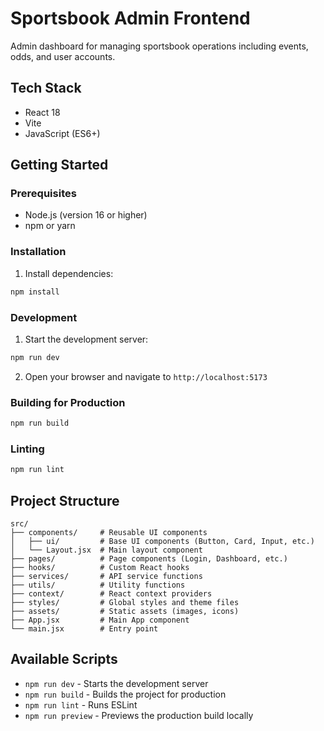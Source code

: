 # Sportsbook Admin Frontend

Admin dashboard for managing sportsbook operations including events, odds, and user accounts.

## Tech Stack
- React 18
- Vite
- JavaScript (ES6+)

## Getting Started

### Prerequisites
- Node.js (version 16 or higher)
- npm or yarn

### Installation

1. Install dependencies:
```bash
npm install
```

### Development

1. Start the development server:
```bash
npm run dev
```

2. Open your browser and navigate to `http://localhost:5173`

### Building for Production

```bash
npm run build
```

### Linting

```bash
npm run lint
```

## Project Structure

```
src/
├── components/     # Reusable UI components
│   ├── ui/         # Base UI components (Button, Card, Input, etc.)
│   └── Layout.jsx  # Main layout component
├── pages/          # Page components (Login, Dashboard, etc.)
├── hooks/          # Custom React hooks
├── services/       # API service functions
├── utils/          # Utility functions
├── context/        # React context providers
├── styles/         # Global styles and theme files
├── assets/         # Static assets (images, icons)
├── App.jsx         # Main App component
└── main.jsx        # Entry point
```

## Available Scripts

- `npm run dev` - Starts the development server
- `npm run build` - Builds the project for production
- `npm run lint` - Runs ESLint
- `npm run preview` - Previews the production build locally
